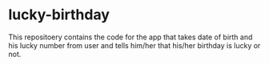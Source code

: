 # lucky-birthday
This repositoery contains the code for the app that takes date of birth and his lucky number from user and tells him/her that his/her birthday is lucky or not.
